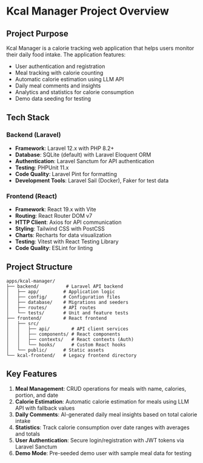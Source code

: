 # Kcal Manager Project Overview

## Project Purpose
Kcal Manager is a calorie tracking web application that helps users monitor their daily food intake. The application features:
- User authentication and registration
- Meal tracking with calorie counting
- Automatic calorie estimation using LLM API
- Daily meal comments and insights
- Analytics and statistics for calorie consumption
- Demo data seeding for testing

## Tech Stack

### Backend (Laravel)
- **Framework**: Laravel 12.x with PHP 8.2+
- **Database**: SQLite (default) with Laravel Eloquent ORM
- **Authentication**: Laravel Sanctum for API authentication
- **Testing**: PHPUnit 11.x
- **Code Quality**: Laravel Pint for formatting
- **Development Tools**: Laravel Sail (Docker), Faker for test data

### Frontend (React)
- **Framework**: React 19.x with Vite
- **Routing**: React Router DOM v7
- **HTTP Client**: Axios for API communication
- **Styling**: Tailwind CSS with PostCSS
- **Charts**: Recharts for data visualization
- **Testing**: Vitest with React Testing Library
- **Code Quality**: ESLint for linting

## Project Structure
```
apps/kcal-manager/
├── backend/          # Laravel API backend
│   ├── app/         # Application logic
│   ├── config/      # Configuration files
│   ├── database/    # Migrations and seeders
│   ├── routes/      # API routes
│   └── tests/       # Unit and feature tests
├── frontend/        # React frontend
│   ├── src/
│   │   ├── api/        # API client services
│   │   ├── components/ # React components
│   │   ├── contexts/   # React contexts (Auth)
│   │   └── hooks/      # Custom React hooks
│   └── public/      # Static assets
└── kcal-frontend/   # Legacy frontend directory
```

## Key Features
1. **Meal Management**: CRUD operations for meals with name, calories, portion, and date
2. **Calorie Estimation**: Automatic calorie estimation for meals using LLM API with fallback values
3. **Daily Comments**: AI-generated daily meal insights based on total calorie intake
4. **Statistics**: Track calorie consumption over date ranges with averages and totals
5. **User Authentication**: Secure login/registration with JWT tokens via Laravel Sanctum
6. **Demo Mode**: Pre-seeded demo user with sample meal data for testing